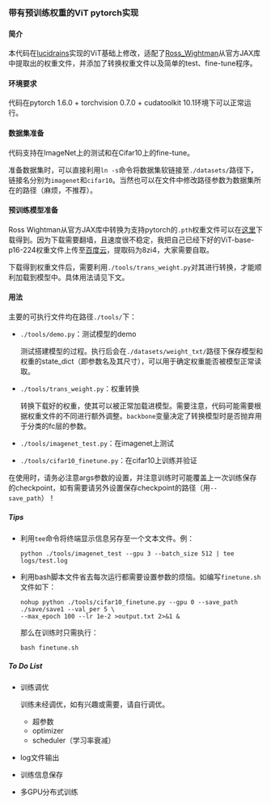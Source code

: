 ### 带有预训练权重的ViT pytorch实现



#### 简介

本代码在<a href="https://github.com/lucidrains/vit-pytorch">lucidrains</a>实现的ViT基础上修改，适配了<a href="ttps://github.com/rwightman/pytorch-image-models">Ross_Wightman</a>从官方JAX库中提取出的权重文件，并添加了转换权重文件以及简单的test、fine-tune程序。



#### 环境要求

代码在pytorch 1.6.0 + torchvision 0.7.0 + cudatoolkit 10.1环境下可以正常运行。



#### 数据集准备

代码支持在ImageNet上的测试和在Cifar10上的fine-tune。

准备数据集时，可以直接利用``ln -s``命令将数据集软链接至`./datasets/`路径下，链接名分别为`imagenet`和`cifar10`。当然也可以在文件中修改路径参数为数据集所在的路径（麻烦，不推荐）。



#### 预训练模型准备

Ross Wightman从官方JAX库中转换为支持pytorch的`.pth`权重文件可以在<a href="https://github.com/rwightman/pytorch-image-models/releases/tag/v0.1-vitjx">这里</a>下载得到。因为下载需要翻墙，且速度很不稳定，我把自己已经下好的ViT-base-p16-224权重文件上传至<a href="https://pan.baidu.com/s/1vQN-J2XJ8wJ9GGtteV4PhQ">百度云</a>，提取码为8zi4，大家需要自取。

下载得到权重文件后，需要利用`./tools/trans_weight.py`对其进行转换，才能顺利加载到模型中。具体用法请见下文。



#### 用法

主要的可执行文件均在路径`./tools/`下：

- `./tools/demo.py`：测试模型的demo

  测试搭建模型的过程。执行后会在`./datasets/weight_txt/`路径下保存模型和权重的state_dict（即参数名及其尺寸），可以用于确定权重能否被模型正常读取。

- `./tools/trans_weight.py`：权重转换

  转换下载好的权重，使其可以被正常加载进模型。需要注意，代码可能需要根据权重文件的不同进行额外调整。`backbone`变量决定了转换模型时是否抛弃用于分类的fc层的参数。

- `./tools/imagenet_test.py`：在imagenet上测试

- `./tools/cifar10_finetune.py`：在cifar10上训练并验证



在使用时，请务必注意args参数的设置，并注意训练时可能覆盖上一次训练保存的checkpoint，如有需要请另外设置保存checkpoint的路径（用`--save_path`）！



##### Tips

- 利用`tee`命令将终端显示信息另存至一个文本文件。例：

  ```
  python ./tools/imagenet_test --gpu 3 --batch_size 512 | tee logs/test.log
  ```

- 利用bash脚本文件省去每次运行都需要设置参数的烦恼。如编写`finetune.sh`文件如下：

  ```
  nohup python ./tools/cifar10_finetune.py --gpu 0 --save_path ./save/save1 --val_per 5 \
  --max_epoch 100 --lr 1e-2 >output.txt 2>&1 &
  ```

  那么在训练时只需执行：

  ```
  bash finetune.sh
  ```



##### To Do List

- 训练调优

  训练未经调优，如有兴趣或需要，请自行调优。

  - 超参数
  - optimizer
  - scheduler（学习率衰减）

- log文件输出

- 训练信息保存

- 多GPU分布式训练





